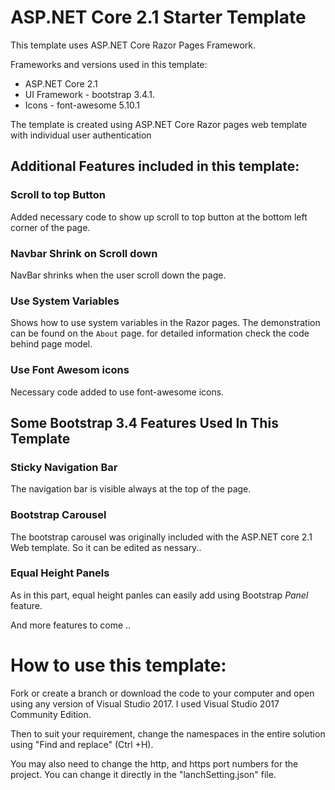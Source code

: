 # ASP.NET Core 2.1 Starter Template

This template uses ASP.NET Core Razor Pages Framework.

Frameworks and versions used in this template:

<ul>
  <li>ASP.NET Core 2.1</li>
  <li>UI Framework - bootstrap 3.4.1.</li>
  <li>Icons - font-awesome 5.10.1</li>
</ul>

The template is created using ASP.NET Core Razor pages web template with individual user authentication

## Additional Features included in this template:

### Scroll to top Button
Added necessary code to show up scroll to top button at the bottom left corner of the page.

### Navbar Shrink on Scroll down
NavBar shrinks when the user scroll down the page.

### Use System Variables
Shows how to use system variables in the Razor pages. The demonstration can be found on the `About` page. for detailed information check the code behind page model.



### Use Font Awesom icons
Necessary code added to use font-awesome icons.

## Some Bootstrap 3.4 Features Used In This Template


### Sticky Navigation Bar
The navigation bar is visible always at the top of the page.

### Bootstrap Carousel
The bootstrap carousel was originally included with the ASP.NET core 2.1 Web template. So it can be edited as  nessary..

### Equal Height Panels
As in this part, equal height panles can easily add using Bootstrap <i>Panel</i> feature.

And more features to come ..

# How to use this template:


Fork or create a branch or download the code to your computer and open using any version of Visual Studio 2017. I used Visual Studio 2017 Community Edition.

Then to suit your requirement, change the namespaces in the entire solution using "Find and replace" (Ctrl +H).

You may also need to change the http, and https port numbers for the project. You can change it directly in the "lanchSetting.json" file.


